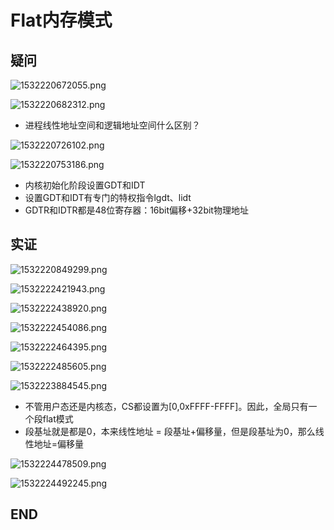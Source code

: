 # Flat内存模式

## 疑问

![1532220672055.png](image/1532220672055.png)


![1532220682312.png](image/1532220682312.png)

* 进程线性地址空间和逻辑地址空间什么区别？

![1532220726102.png](image/1532220726102.png)


![1532220753186.png](image/1532220753186.png)

* 内核初始化阶段设置GDT和IDT
* 设置GDT和IDT有专门的特权指令lgdt、lidt
* GDTR和IDTR都是48位寄存器：16bit偏移+32bit物理地址


## 实证

![1532220849299.png](image/1532220849299.png)

![1532222421943.png](image/1532222421943.png)

![1532222438920.png](image/1532222438920.png)

![1532222454086.png](image/1532222454086.png)

![1532222464395.png](image/1532222464395.png)

![1532222485605.png](image/1532222485605.png)

![1532223884545.png](image/1532223884545.png)

* 不管用户态还是内核态，CS都设置为[0,0xFFFF-FFFF]。因此，全局只有一个段flat模式
* 段基址就是都是0，本来线性地址 = 段基址+偏移量，但是段基址为0，那么线性地址=偏移量

![1532224478509.png](image/1532224478509.png)

![1532224492245.png](image/1532224492245.png)






## END
